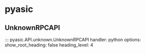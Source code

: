 # pyasic
## UnknownRPCAPI
::: pyasic.API.unknown.UnknownRPCAPI
    handler: python
    options:
        show_root_heading: false
        heading_level: 4
